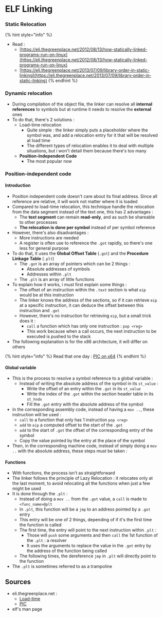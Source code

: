 # ELF Linking

### Static Relocation

{% hint style="info" %}
* Read :
  * [https://eli.thegreenplace.net/2012/08/13/how-statically-linked-programs-run-on-linux](https://eli.thegreenplace.net/2012/08/13/how-statically-linked-programs-run-on-linux) 
  * [https://eli.thegreenplace.net/2013/07/09/library-order-in-static-linking](https://eli.thegreenplace.net/2013/07/09/library-order-in-static-linking)
{% endhint %}

### Dynamic relocation

* During compilation of the object file, the linker can resolve all **internal references** to symbols but at runtime it needs to resolve the **external** ones
* To do that, there's 2 solutions :
  * Load-time relocation
    * Quite simple : the linker simply puts a placeholder where the symbol was, and add a relocation entry for it that will be resolved at load time
    * The different types of relocation enables it to deal with multiple situations, but i won't detail them because there's too many
  * **Position-Independent Code**
    * The most popular now

### Position-independent code

#### Introduction

* Position independent code doesn't care about its final address. Since all reference are relative, it will work not matter where it is loaded
* Compared to load-time relocation, this technique handle the relocation from the data segment instead of the text one, this has 2 advantages :
  * The **text segment** can remain **read-only**, and as such be shareable to other processes
  * **The relocation is done per symbol** instead of per symbol reference
* However, there's also disadvantages :
  * More instructions are needed
  * A register is often use to reference the `.got` rapidly, so there's one less for general purpose
* To do that, it uses the **Global Offset Table** \(`.got`\) and the **Procedure Linkage Table** \(`.plt`\)
  * The `.got` is an array of pointers which can be 2 things :
    * Absolute addresses of symbols
    * Addresses within `.plt`
  * The `.plt` is an array of little functions
* To explain how it works, i must first explain some things :
  * The offset of an instruction within the `.text` section is what `eip` would be at this instruction
  * The linker knows the address of the sections, so if it can retrieve `eip` at a specific instruction, it can deduce the offset between this instruction and `.got`
  * However, there's no instruction for retrieving `eip`, but a small trick does it :
    * `call` a function which has only one instruction : `pop <reg>`
    * This work because when a call occurs, the next instruction to be executed is pushed to the stack
* The following explanation is for the x86 architecture, it will differ on others

{% hint style="info" %}
Read that one day : [PIC on x64](https://eli.thegreenplace.net/2011/11/11/position-independent-code-pic-in-shared-libraries-on-x64)
{% endhint %}

#### Global variable

* This is the process to resolve a symbol reference to a global variable :
  * Instead of writing the absolute address of the symbol in its `st_value` :
    * Write the offset of an entry within the `.got` in its `st_value`
    * Write the index of the `.got` within the section header table in its `st_hndx`
    * Fill the `.got` entry with the absolute address of the symbol
* In the corresponding assembly code, instead of having a `mov ..`, these instruction will be used :
  * `call` to a function that only has 1 instruction `pop <reg>`
  * `add`  to `eip` a computed offset to the start of the `.got` 
  * `add` to the start of `.got` the offset of the corresponding entry of the symbol
  * Copy the value pointed by the entry at the place of the symbol
* Then, in the corresponding machine code, instead of simply doing a `mov ..` with the absolute address, these steps must be taken :

#### Functions

* With functions, the process isn't as straightforward
* The linker follows the principle of Lazy Relocation : it relocates only at the last moment, to avoid relocating all the functions when just a few might be used
* It is done through the `.plt` :
  * Instead of doing a `mov ..` from the `.got` value, a `call` is made to `<func_name>@plt`
  * In `.plt`, this function will be a `jmp` to an address pointed by a `.got` entry
  * This entry will be one of 2 things, depending of if it's the first time the function is called
  * The first time, the entry will point to the next instruction within `.plt` :
    * Those will `push` some arguments and then `call` the 1st function of the `.plt` :  a resolver
    * It uses the arguments to replace the value in the `.got` entry by the address of the function being called
  * The following times, the dereference `jmp` in `.plt` will directly point to the function
* The `.plt` is sometimes referred to as a trampoline

## Sources 

* eli.thegreenplace.net  :
  * [Load-time](https://eli.thegreenplace.net/2011/08/25/load-time-relocation-of-shared-libraries)
  * [PIC](https://eli.thegreenplace.net/2011/11/03/position-independent-code-pic-in-shared-libraries)
* elf's man page


